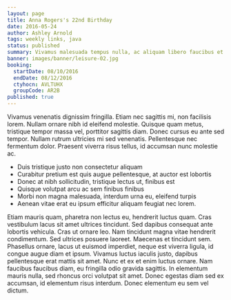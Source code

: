 ```yaml
---
layout: page
title: Anna Rogers's 22nd Birthday
date: 2016-05-24
author: Ashley Arnold
tags: weekly links, java
status: published
summary: Vivamus malesuada tempus nulla, ac aliquam libero faucibus et. Aliquam.
banner: images/banner/leisure-02.jpg
booking:
  startDate: 08/10/2016
  endDate: 08/12/2016
  ctyhocn: AVLTUHX
  groupCode: AR2B
published: true
---
```

Vivamus venenatis dignissim fringilla. Etiam nec sagittis mi, non facilisis lorem. Nullam ornare nibh id eleifend molestie. Quisque quam metus, tristique tempor massa vel, porttitor sagittis diam. Donec cursus eu ante sed tempor. Nullam rutrum ultricies mi sed venenatis. Pellentesque nec fermentum dolor. Praesent viverra risus tellus, id accumsan nunc molestie ac.

* Duis tristique justo non consectetur aliquam
* Curabitur pretium est quis augue pellentesque, at auctor est lobortis
* Donec at nibh sollicitudin, tristique lectus ut, finibus est
* Quisque volutpat arcu ac sem finibus finibus
* Morbi non magna malesuada, interdum urna eu, eleifend turpis
* Aenean vitae erat eu ipsum efficitur aliquam feugiat nec lorem.

Etiam mauris quam, pharetra non lectus eu, hendrerit luctus quam. Cras vestibulum lacus sit amet ultrices tincidunt. Sed dapibus consequat ante lobortis vehicula. Cras ut ornare leo. Nam tincidunt magna vitae hendrerit condimentum. Sed ultrices posuere laoreet. Maecenas et tincidunt sem.
Phasellus ornare, lacus ut euismod imperdiet, neque est viverra ligula, id congue augue diam et ipsum. Vivamus luctus iaculis justo, dapibus pellentesque erat mattis sit amet. Nunc et ex et enim luctus ornare. Nam faucibus faucibus diam, eu fringilla odio gravida sagittis. In elementum mauris nulla, sed rhoncus orci volutpat sit amet. Donec egestas diam sed ex accumsan, id elementum risus interdum. Donec elementum eu sem vel dictum.
